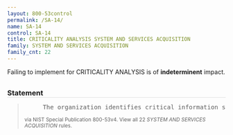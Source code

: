 ```yaml
---
layout: 800-53control
permalink: /SA-14/
name: SA-14
control: SA-14
title: CRITICALITY ANALYSIS SYSTEM AND SERVICES ACQUISITION
family: SYSTEM AND SERVICES ACQUISITION
family_cnt: 22
---
```

<p class="text-">Failing to implement for CRITICALITY ANALYSIS is of <b>indeterminent</b> impact.</p>

<h3 style="border-bottom:1px solid #ddd;margin:30px 0 8px 0;">Statement</h3>
<blockquote>
<pre>     The organization identifies critical information system components and functions by performing a criticality analysis for [Assignment: organization-defined information systems, information system components, or information system services] at [Assignment: organization-defined decision points in the system development life cycle]. 
</pre>
<p><small>via NIST Special Publication 800-53v4. View all 22 <i>SYSTEM AND SERVICES ACQUISITION</i> rules. <a href="/cce/ssg/group/$Group_id"><span class="glyphicon glyphicon-link"></span></a> </small></p>
</blockquote>

